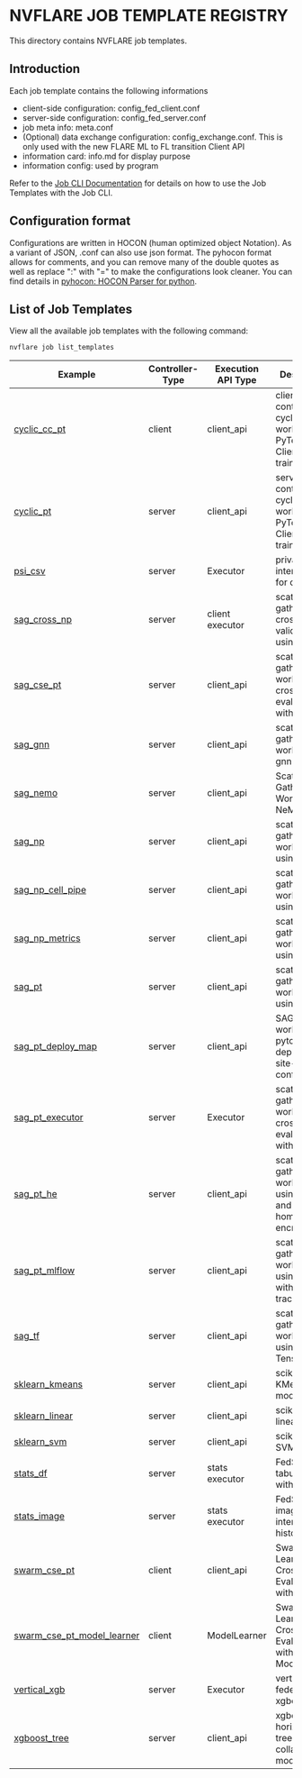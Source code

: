 # NVFLARE JOB TEMPLATE REGISTRY

This directory contains NVFLARE job templates. 

## Introduction

Each job template contains the following informations

* client-side configuration: config_fed_client.conf
* server-side configuration: config_fed_server.conf
* job meta info: meta.conf
* (Optional) data exchange configuration: config_exchange.conf. This is only used with the new FLARE ML to FL transition Client API
* information card: info.md for display purpose
* information config: used by program

Refer to the [Job CLI Documentation](https://nvflare.readthedocs.io/en/main/user_guide/nvflare_cli/job_cli.html) for details on how to use the Job Templates with the Job CLI.

## Configuration format

Configurations are written in HOCON (human optimized object Notation). As a variant of JSON, .conf can also use json format.
The pyhocon format allows for comments, and you can remove many of the double quotes as well as replace ":" with "=" to make the configurations look cleaner.
You can find details in [pyhocon: HOCON Parser for python](https://github.com/chimpler/pyhocon).

## List of Job Templates

View all the available job templates with the following command:

```nvflare job list_templates```

| Example | Controller-Type | Execution API Type | Description |
|---------|-----------------|-----------------|-------------|
| [cyclic_cc_pt](./cyclic_cc_pt)                  | client           | client_api           | client-controlled cyclic workflow with PyTorch ClientAPI trainer |
| [cyclic_pt](./cyclic_pt)                        | server           | client_api           | server-controlled cyclic workflow with PyTorch ClientAPI trainer |
| [psi_csv](./psi_csv)                            | server           | Executor             | private-set intersection for csv data                |
| [sag_cross_np](./sag_cross_np)                  | server           | client executor      | scatter & gather and cross-site validation using numpy |
| [sag_cse_pt](./sag_cse_pt)                      | server           | client_api           | scatter & gather workflow and cross-site evaluation with PyTorch |
| [sag_gnn](./sag_gnn)                            | server           | client_api           | scatter & gather workflow for gnn learning           |
| [sag_nemo](./sag_nemo)                          | server           | client_api           | Scatter and Gather Workflow for NeMo                 |
| [sag_np](./sag_np)                              | server           | client_api           | scatter & gather workflow using numpy                |
| [sag_np_cell_pipe](./sag_np_cell_pipe)          | server           | client_api           | scatter & gather workflow using numpy                |
| [sag_np_metrics](./sag_np_metrics)              | server           | client_api           | scatter & gather workflow using numpy                |
| [sag_pt](./sag_pt)                              | server           | client_api           | scatter & gather workflow using pytorch              |
| [sag_pt_deploy_map](./sag_pt_deploy_map)        | server           | client_api           | SAG workflow with pytorch, deploy_map, site-specific configs |
| [sag_pt_executor](./sag_pt_executor)            | server           | Executor             | scatter & gather workflow and cross-site evaluation with PyTorch |
| [sag_pt_he](./sag_pt_he)                        | server           | client_api           | scatter & gather workflow using pytorch and homomorphic encryption |
| [sag_pt_mlflow](./sag_pt_mlflow)                | server           | client_api           | scatter & gather workflow using pytorch with MLflow tracking |
| [sag_tf](./sag_tf)                              | server           | client_api           | scatter & gather workflow using TensorFlow           |
| [sklearn_kmeans](./sklearn_kmeans)              | server           | client_api           | scikit-learn KMeans model                            |
| [sklearn_linear](./sklearn_linear)              | server           | client_api           | scikit-learn linear model                            |
| [sklearn_svm](./sklearn_svm)                    | server           | client_api           | scikit-learn SVM model                               |
| [stats_df](./stats_df)                          | server           | stats executor       | FedStats: tabular data with pandas                   |
| [stats_image](./stats_image)                    | server           | stats executor       | FedStats: image intensity histogram                  |
| [swarm_cse_pt](./swarm_cse_pt)                  | client           | client_api           | Swarm Learning with Cross-Site Evaluation with PyTorch |
| [swarm_cse_pt_model_learner](./swarm_cse_pt_model_learner)  | client           | ModelLearner          | Swarm Learning with Cross-Site Evaluation with PyTorch ModelLearner |
| [vertical_xgb](./vertical_xgb)                  | server           | Executor             | vertical federated xgboost                           |
| [xgboost_tree](./xgboost_tree)                  | server           | client_api           | xgboost horizontal tree-based collaboration model  |
